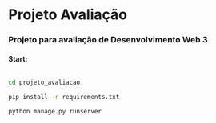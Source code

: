 # Projeto Avaliação

### Projeto para avaliação de Desenvolvimento Web 3

#### Start:
```cmd

cd projeto_avaliacao

pip install -r requirements.txt

python manage.py runserver

```